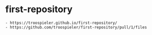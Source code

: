 # first-repository

    - https://troospieler.github.io/first-repository/
    - https://github.com/troospieler/first-repository/pull/1/files
